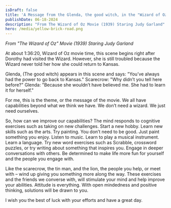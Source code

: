 ```yaml
---
isDraft: false
title: 'A Message from the Glenda, the good witch, in the "Wizard of Oz"'
publishDate: 06-18-2024
description: "From The Wizard of Oz Movie (1939) Staring Judy Garland"
hero: /media/yellow-brick-road.png
---
```


_From "The Wizard of Oz" Movie (1939) Staring Judy Garland_

At about 1:36:20, Wizard of Oz movie time, this scene begins right after Dorothy had visited the Wizard. However, she is still troubled because the Wizard never told her how she could return to Kansas.

Glenda, (The good witch) appears in this scene and says: "You’ve always had the power to go back to Kansas."
Scarecrow: "Why didn’t you tell here before?"
Glenda: "Because she wouldn’t have believed me. She had to learn it for herself."

For me, this is the theme, or the message of the movie. We all have capabilities beyond what we think we have. We don’t need a wizard. We just need ourselves.

So, how can we improve our capabilities? The mind responds to cognitive exercises such as taking on new challenges. Start a new hobby. Learn new skills such as the arts. Try painting. You don’t need to be good. Just paint something you enjoy. Listen to music. Learn to play a musical instrument. Learn a language. Try new word exercises such as Scrabble, crossword puzzles, or try writing about something that inspires you. Engage in deeper conversations with others. Be determined to make life more fun for yourself and the people you engage with.

Like the scarecrow, the tin man, and the lion, the people you help, or meet with – wind up giving you something more along the way. These exercises and the friends we converse with, will stimulate your mind and help improve your abilities. Attitude is everything. With open mindedness and positive thinking, solutions will be drawn to you.

I wish you the best of luck with your efforts and have a great day.
